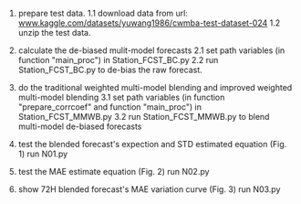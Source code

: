 1. prepare test data.
  1.1 download data from url: www.kaggle.com/datasets/yuwang1986/cwmba-test-dataset-024
  1.2 unzip the test data.

3. calculate the de-biased mulit-model forecasts
  2.1 set path variables (in function "main_proc") in Station_FCST_BC.py
  2.2 run Station_FCST_BC.py to de-bias the raw forecast.

4. do the traditional weighted multi-model blending and improved weighted multi-model blending
  3.1 set path variables (in function "prepare_corrcoef" and function "main_proc") in Station_FCST_MMWB.py
  3.2 run Station_FCST_MMWB.py to blend multi-model de-biased forecasts

5. test the blended forecast's expection and STD estimated equation (Fig. 1)
  run N01.py

6. test the MAE estimate equation (Fig. 2)
  run N02.py

7. show 72H blended forecast's MAE variation curve (Fig. 3)
  run N03.py 

